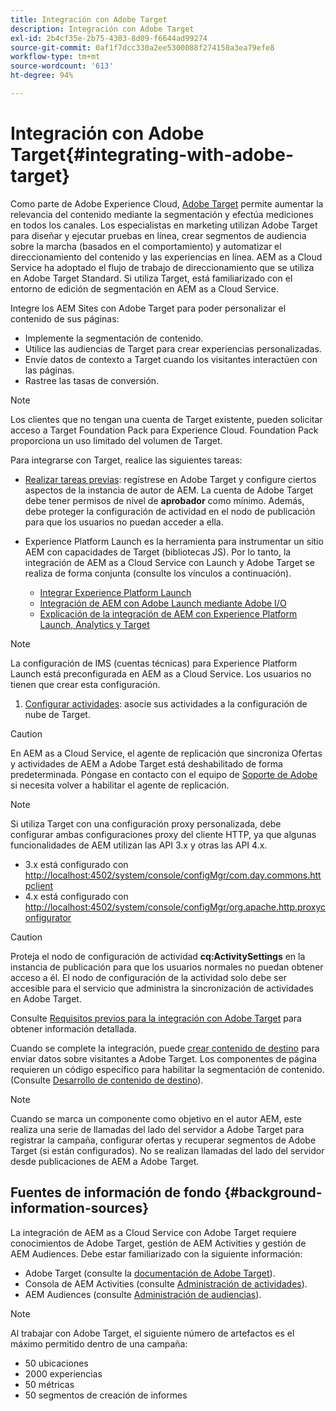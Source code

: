 ```yaml
---
title: Integración con Adobe Target
description: Integración con Adobe Target
exl-id: 2b4cf35e-2b75-4303-8d09-f6644ad99274
source-git-commit: 0af1f7dcc330a2ee5300088f274150a3ea79efe8
workflow-type: tm+mt
source-wordcount: '613'
ht-degree: 94%

---
```


# Integración con Adobe Target{#integrating-with-adobe-target}

Como parte de Adobe Experience Cloud, [Adobe Target](https://business.adobe.com/es/products/target/adobe-target.html?lang=es) permite aumentar la relevancia del contenido mediante la segmentación y efectúa mediciones en todos los canales. Los especialistas en marketing utilizan Adobe Target para diseñar y ejecutar pruebas en línea, crear segmentos de audiencia sobre la marcha (basados en el comportamiento) y automatizar el direccionamiento del contenido y las experiencias en línea. AEM as a Cloud Service ha adoptado el flujo de trabajo de direccionamiento que se utiliza en Adobe Target Standard. Si utiliza Target, está familiarizado con el entorno de edición de segmentación en AEM as a Cloud Service.

Integre los AEM Sites con Adobe Target para poder personalizar el contenido de sus páginas:

* Implemente la segmentación de contenido.
* Utilice las audiencias de Target para crear experiencias personalizadas.
* Envíe datos de contexto a Target cuando los visitantes interactúen con las páginas.
* Rastree las tasas de conversión.

>[!NOTE]
>
>Los clientes que no tengan una cuenta de Target existente, pueden solicitar acceso a Target Foundation Pack para Experience Cloud. Foundation Pack proporciona un uso limitado del volumen de Target.

Para integrarse con Target, realice las siguientes tareas:

* [Realizar tareas previas](https://experienceleague.adobe.com/docs/experience-manager-65/administering/integration/target-requirements.html?lang=es): regístrese en Adobe Target y configure ciertos aspectos de la instancia de autor de AEM. La cuenta de Adobe Target debe tener permisos de nivel de **aprobador** como mínimo. Además, debe proteger la configuración de actividad en el nodo de publicación para que los usuarios no puedan acceder a ella.

* Experience Platform Launch es la herramienta para instrumentar un sitio AEM con capacidades de Target (bibliotecas JS). Por lo tanto, la integración de AEM as a Cloud Service con Launch y Adobe Target se realiza de forma conjunta (consulte los vínculos a continuación).

   * [Integrar Experience Platform Launch](https://experienceleague.adobe.com/docs/experience-manager-learn/sites/integrations/experience-platform-launch/experience-platform-data-collection-tags/overview.html?lang=es)
   * [Integración de AEM con Adobe Launch mediante Adobe I/O](https://experienceleague.adobe.com/docs/experience-manager-learn/sites/integrations/experience-platform-launch/experience-platform-data-collection-tags/overview.html?lang=es)
   * [Explicación de la integración de AEM con Experience Platform Launch, Analytics y Target](https://experienceleague.adobe.com/docs/experience-manager-learn/sites/integrations/experience-platform-launch/experience-platform-data-collection-tags/overview.html?lang=es)

>[!NOTE]
>
>La configuración de IMS (cuentas técnicas) para Experience Platform Launch está preconfigurada en AEM as a Cloud Service. Los usuarios no tienen que crear esta configuración.

1. [Configurar actividades](https://experienceleague.adobe.com/docs/experience-manager-65/authoring/personalization/activitylib.html?lang=es): asocie sus actividades a la configuración de nube de Target.

>[!CAUTION]
>
>En AEM as a Cloud Service, el agente de replicación que sincroniza Ofertas y actividades de AEM a Adobe Target está deshabilitado de forma predeterminada. Póngase en contacto con el equipo de [Soporte de Adobe](https://experienceleague.adobe.com/es?support-solution=General&lang=es#support) si necesita volver a habilitar el agente de replicación.

>[!NOTE]
>
>Si utiliza Target con una configuración proxy personalizada, debe configurar ambas configuraciones proxy del cliente HTTP, ya que algunas funcionalidades de AEM utilizan las API 3.x y otras las API 4.x.
>
>* 3.x está configurado con [http://localhost:4502/system/console/configMgr/com.day.commons.httpclient](http://localhost:4502/system/console/configMgr/com.day.commons.httpclient)
>* 4.x está configurado con [http://localhost:4502/system/console/configMgr/org.apache.http.proxyconfigurator](http://localhost:4502/system/console/configMgr/org.apache.http.proxyconfigurator)
>

>[!CAUTION]
>
>Proteja el nodo de configuración de actividad **cq:ActivitySettings** en la instancia de publicación para que los usuarios normales no puedan obtener acceso a él. El nodo de configuración de la actividad solo debe ser accesible para el servicio que administra la sincronización de actividades en Adobe Target.
>
>Consulte [Requisitos previos para la integración con Adobe Target](https://experienceleague.adobe.com/docs/experience-manager-65/administering/integration/target-requirements.html?lang=es#securing-the-activity-settings-node) para obtener información detallada.

Cuando se complete la integración, puede [crear contenido de destino](https://experienceleague.adobe.com/docs/experience-manager-65/authoring/personalization/content-targeting-touch.html?lang=es) para enviar datos sobre visitantes a Adobe Target. Los componentes de página requieren un código específico para habilitar la segmentación de contenido. (Consulte [Desarrollo de contenido de destino](https://experienceleague.adobe.com/docs/experience-manager-65/developing/personlization/target.html?lang=es)).

>[!NOTE]
>
>Cuando se marca un componente como objetivo en el autor AEM, este realiza una serie de llamadas del lado del servidor a Adobe Target para registrar la campaña, configurar ofertas y recuperar segmentos de Adobe Target (si están configurados). No se realizan llamadas del lado del servidor desde publicaciones de AEM a Adobe Target.

## Fuentes de información de fondo {#background-information-sources}

La integración de AEM as a Cloud Service con Adobe Target requiere conocimientos de Adobe Target, gestión de AEM Activities y gestión de AEM Audiences. Debe estar familiarizado con la siguiente información:

* Adobe Target (consulte la [documentación de Adobe Target](https://experienceleague.adobe.com/docs/target/using/target-home.html?lang=es)).
* Consola de AEM Activities (consulte [Administración de actividades](https://experienceleague.adobe.com/docs/experience-manager-65/authoring/personalization/activitylib.html?lang=es)).
* AEM Audiences (consulte [Administración de audiencias](https://experienceleague.adobe.com/docs/experience-manager-65/authoring/personalization/managing-audiences.html?lang=es)).

>[!NOTE]
>
>Al trabajar con Adobe Target, el siguiente número de artefactos es el máximo permitido dentro de una campaña:
>
>* 50 ubicaciones
>* 2000 experiencias
>* 50 métricas
>* 50 segmentos de creación de informes
